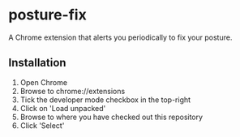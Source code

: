 # posture-fix

A Chrome extension that alerts you periodically to fix your posture.

## Installation

1. Open Chrome
2. Browse to chrome://extensions
3. Tick the developer mode checkbox in the top-right
4. Click on 'Load unpacked'
5. Browse to where you have checked out this repository
6. Click 'Select'
